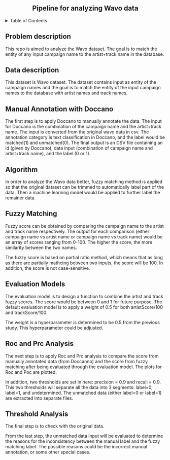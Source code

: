 <div id="top"></div>

<!-- PROJECT LOGO -->
<div align="center">
  <h2 align="center">Pipeline for analyzing Wavo data </h2>
</div>


<!-- TABLE OF CONTENTS -->
<details>
  <summary>Table of Contents</summary>
  <ol>
    <li><a href="#problem">Problem description</a></li> 
    <li><a href="#data">Data description</a></li>
    <li><a href="#doccano">Manual Annotation with Doccano</a></li>
    <li><a href="#algorithm">Algorithm</a>
      <ul>
        <li><a href="#fuzzyWuzzy">Fuzzy Matching</a></li>
        <li><a href="#evalModel">Evaluation Model</a></li>
        <li><a href="#auc">Roc and Prc analysis</a></li>
        <li><a href="#check">Check original data</a></li>
      </ul>
    </li>
  </ol>
</details>

<h2 id="problem">Problem description</h2>

This repo is aimed to analyze the Wavo dataset. The goal is to match the entity of any input campaign name to the 
artist+track name in the database.

<h2 id="data">Data description</h2>

This dataset is Wavo dataset. The dataset contains input as entity of the campaign names and the goal 
is to match the entity of the input campaign names to the database with artist names and track names. 

<h2 id="doccano">Manual Annotation with Doccano</h2>

The first step is to apply Doccano to manually annotate the data. The input for Doccano is the combination of the 
campaign name and the artist+track name. The input is converted from the original wavo data in csv. The annotation category is text classification in Doccano, and the label
would be matched(1) and unmatched(0). The final output is an CSV file containing an id (given by Doccano), data input 
(combination of campaign name and artist+track name), and the label (0 or 1).

<h2 id="algorithm">Algorithm</h2>

In order to analyze the Wavo data better, fuzzy matching method is applied so that the original dataset can be trimmed 
to automatically label part of the data. Then a machine learning model would be applied to further label the remainer 
data.

<h2 id="fuzzyWuzzy">Fuzzy Matching</h2>

Fuzzy score can be obtained by comparing the campaign name to the artist and track name respectively. The output for 
each comparison (either campaign name vs artist name or campaign name vs track name) would be an array of scores ranging
from 0-100. The higher the score, the more similarity between the two names.

The fuzzy score is based on partial ratio method, which means that as long as there are partially mathcing between 
two inputs, the score will be 100. In addition, the score is not case-sensitive.

<h2 id="evalModel">Evaluation Models</h2>

The evaluation model is to design a function to combine the artist and track fuzzy scores. The score would be between 0 
and 1 for future purpose. The default evaluation model is to apply a weight of 0.5 for both artistScore/100 and 
trackScore/100.

The weight is a hyperparameter is determined to be 0.5 from the previous study. This hyperparameter could be adjusted.

<h2 id="auc">Roc and Prc Analysis</h2>

The next step is to apply Roc and Prc analysis to compare the score from manually annotated data (from Doccanno)
and the score from fuzzy matching after being evaluated through the evaluation model. The plots for Roc and Poc 
are plotted. 

In addition, two thresholds are set in here: precision = 0.9 and recall = 0.9. This two thresholds will separate all 
the data into 3 segments: label=0, label=1, and undetermined. The unmatched data (either label=0 or label=1) are 
extracted into separate files.

<h2 id="check">Threshold Analysis</h2>

The final step is to check with the original data.

From the last step, the unmatched data input will be evaluated to determine the reasons for the inconsistency between
the manual label and the fuzzy matching label. The possible reasons could be the incorrect manual annotation, or some 
other special cases.







